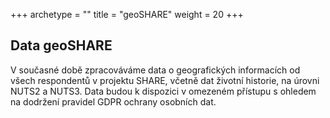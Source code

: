 +++
archetype = ""
title = "geoSHARE"
weight = 20
+++

## Data geoSHARE
V současné době zpracováváme data o geografických informacích od všech respondentů v projektu SHARE, včetně dat životní historie, na úrovni NUTS2 a NUTS3. Data budou k dispozici v omezeném přístupu s ohledem na dodržení pravidel GDPR ochrany osobních dat.




